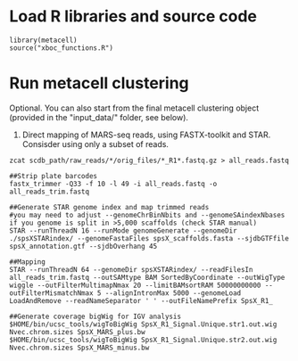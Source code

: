 # Load R libraries and source code
```
library(metacell)
source("xboc_functions.R")
```

# Run metacell clustering
Optional. You can also start from the final metacell clustering object (provided in the "input_data/" folder, see below).

1. Direct mapping of MARS-seq reads, using FASTX-toolkit and STAR. Consisder using only a subset of reads. 

```
zcat scdb_path/raw_reads/*/orig_files/*_R1*.fastq.gz > all_reads.fastq

##Strip plate barcodes
fastx_trimmer -Q33 -f 10 -l 49 -i all_reads.fastq -o all_reads_trim.fastq

##Generate STAR genome index and map trimmed reads
#you may need to adjust --genomeChrBinNbits and --genomeSAindexNbases  if you genome is split in >5,000 scaffolds (check STAR manual)
STAR --runThreadN 16 --runMode genomeGenerate --genomeDir ./spsXSTARindex/ --genomeFastaFiles spsX_scaffolds.fasta --sjdbGTFfile spsX_annotation.gtf --sjdbOverhang 45

##Mapping
STAR --runThreadN 64 --genomeDir spsXSTARindex/ --readFilesIn all_reads_trim.fastq --outSAMtype BAM SortedByCoordinate --outWigType wiggle --outFilterMultimapNmax 20 --limitBAMsortRAM 50000000000 --outFilterMismatchNmax 5 --alignIntronMax 5000 --genomeLoad LoadAndRemove --readNameSeparator ' ' --outFileNamePrefix SpsX_R1_

##Generate coverage bigWig for IGV analysis
$HOME/bin/ucsc_tools/wigToBigWig SpsX_R1_Signal.Unique.str1.out.wig Nvec.chrom.sizes SpsX_MARS_plus.bw
$HOME/bin/ucsc_tools/wigToBigWig SpsX_R1_Signal.Unique.str2.out.wig Nvec.chrom.sizes SpsX_MARS_minus.bw
```
    
